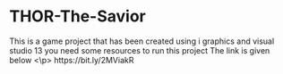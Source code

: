 # THOR-The-Savior
<p>
This is a game project that has been created using i graphics and visual studio 13
you need some resources to run this project 
The link is given below
<\p>
https://bit.ly/2MViakR
